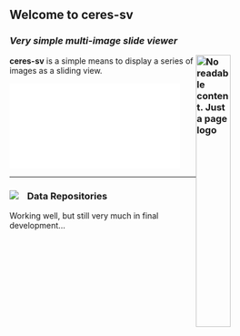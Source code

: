 ## Welcome to ceres-sv

### *Very simple multi-image slide viewer*<div id="logo-container"><img id="logo-default" title="No readable content. Just a page logo" class="img-logo" align="right" src="/ceres-sv/images/CSV-02/Logo01.png"></div>

**ceres-sv** is a simple means to display a series of images as a sliding view.  

<iframe class="frame-container" title="document place holder" style="border-style: none; max-width: 100%; max-height: 100%" src="/ceres-sv/repos/markdown/csvTest01.html"></iframe>

***

### Data Repositories <img class="img-pointer" src="/ceres-sv/images/CSVPeriscope.png">

Working well, but still very much in final development...

<br>

[read more]: https://github.com/jbtule
[@jbtule]: https://gist.github.com/jbtule/4336842
[@ceresbakalite]: https://github.com/ceresbakalite

<style>

.img-pointer {
  max-width: 100%;
  vertical-align:bottom;
  float:left;
  margin: 0px 15px 0px 0px;
}

.img-logo {
  width: 35%;
  opacity: 0.999;
  margin: 15px 0px 15px 0px;
  position: relative;
  z-index: -1;
}

.section-body-container {
  display: table;
  empty-cells: show;
  border-collapse: collapse;
  width: 100%;
  height: 100%;
}

.section-frame-container {
  height: 100%;
  display: table-row;
  box-shadow: inset 0px 11px 8px -10px rgba(0,0,0,0.19);
  position: relative;
}

.section-frame-container::after
{
  height: 100%;
  /* overflow: hidden; */
}

.section-frame-container iframe {
  width: 100%;
  height: 100%;
  border: none;
}

</style>
